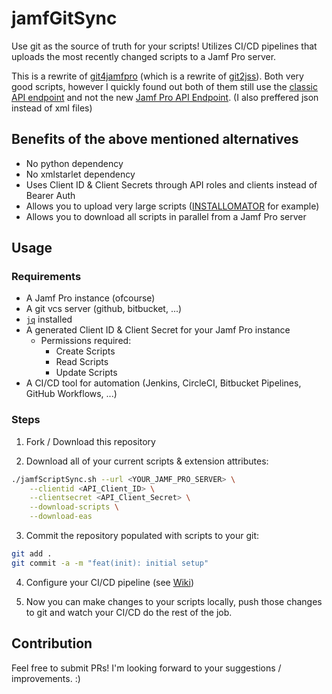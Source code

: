 # jamfGitSync

Use git as the source of truth for your scripts! Utilizes CI/CD pipelines that uploads the most recently changed scripts to a Jamf Pro server.

This is a rewrite of [git4jamfpro](https://github.com/alectrona/git4jamfpro) (which is a rewrite of [git2jss](https://github.com/badstreff/git2jss)). Both very good scripts, however I quickly found out both of them still use the [classic API endpoint](https://developer.jamf.com/jamf-pro/docs/getting-started-2) and not the new [Jamf Pro API Endpoint](https://developer.jamf.com/jamf-pro/docs/jamf-pro-api-overview). (I also preffered json instead of xml files)

## Benefits of the above mentioned alternatives

- No python dependency
- No xmlstarlet dependency
- Uses Client ID & Client Secrets through API roles and clients instead of Bearer Auth
- Allows you to upload very large scripts ([INSTALLOMATOR](https://github.com/Installomator/Installomator) for example)
- Allows you to download all scripts in parallel from a Jamf Pro server

## Usage

### Requirements

- A Jamf Pro instance (ofcourse)
- A git vcs server (github, bitbucket, ...)
- [`jq`](https://github.com/jqlang/jq) installed
- A generated Client ID & Client Secret for your Jamf Pro instance
    - Permissions required:
        - Create Scripts
        - Read Scripts
        - Update Scripts
- A CI/CD tool for automation (Jenkins, CircleCI, Bitbucket Pipelines, GitHub Workflows, ...)

### Steps

1. Fork / Download this repository

2. Download all of your current scripts & extension attributes:

```sh
./jamfScriptSync.sh --url <YOUR_JAMF_PRO_SERVER> \
    --clientid <API_Client_ID> \
    --clientsecret <API_Client_Secret> \
    --download-scripts \
    --download-eas
```

3. Commit the repository populated with scripts to your git:

```sh
git add .
git commit -a -m "feat(init): initial setup"
```

4. Configure your CI/CD pipeline (see [Wiki](https://github.com/74k1/jamfGitSync/wiki/Pipeline-examples))

5. Now you can make changes to your scripts locally, push those changes to git and watch your CI/CD do the rest of the job.

## Contribution

Feel free to submit PRs! I'm looking forward to your suggestions / improvements. :)
